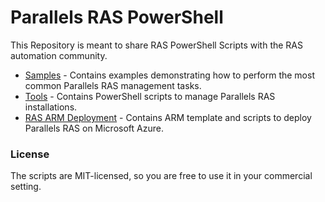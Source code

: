 # Parallels RAS PowerShell
This Repository is meant to share RAS PowerShell Scripts with the RAS automation community.
* [Samples](Samples) - Contains examples demonstrating how to perform the most common Parallels RAS management tasks.
* [Tools](Tools) - Contains PowerShell scripts to manage Parallels RAS installations.
* [RAS ARM Deployment](ARM-templates-fberson) - Contains ARM template and scripts to deploy Parallels RAS on Microsoft Azure.


### License ###

The scripts are MIT-licensed, so you are free to use it in your commercial setting.